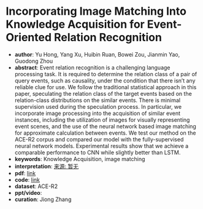 # Incorporating Image Matching Into Knowledge Acquisition for Event-Oriented Relation Recognition
* **author**: Yu Hong, Yang Xu, Huibin Ruan, Bowei Zou, Jianmin Yao, Guodong Zhou
* **abstract**: Event relation recognition is a challenging language processing task. It is required to determine the relation class of a pair of query events, such as causality, under the condition that there isn’t any reliable clue for use. We follow the traditional statistical approach in this paper, speculating the relation class of the target events based on the relation-class distributions on the similar events. There is minimal supervision used during the speculation process. In particular, we incorporate image processing into the acquisition of similar event instances, including the utilization of images for visually representing event scenes, and the use of the neural network based image matching for approximate calculation between events. We test our method on the ACE-R2 corpus and compared our model with the fully-supervised neural network models. Experimental results show that we achieve a comparable performance to CNN while slightly better than LSTM.
* **keywords**: Knowledge Acquisition, image matching
* **interpretation**: [来源: 暂无]()
* **pdf**: [link](https://www.aclweb.org/anthology/C18-1015.pdf)
* **code**: [link](https://github.com/HuiBinR/VSRB)
* **dataset**: ACE-R2
* **ppt/video**:
* **curation**: Jiong Zhang 